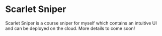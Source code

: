 # Scarlet Sniper

Scarlet Sniper is a course sniper for myself which contains an intuitive UI and can be deployed on the cloud. More details to come soon!
